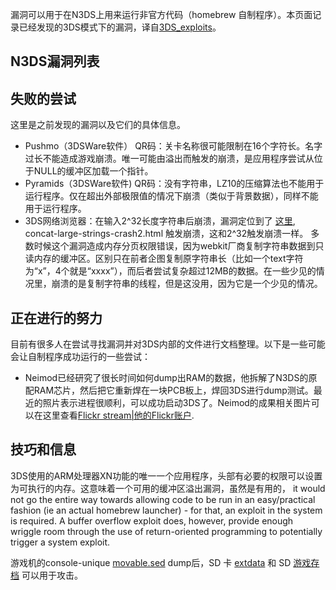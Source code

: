 漏洞可以用于在N3DS上用来运行非官方代码（homebrew
自制程序）。本页面记录已经发现的3DS模式下的漏洞，译自[3DS_exploits](3DS_exploits "wikilink")。

## N3DS漏洞列表

## 失败的尝试

这里是之前发现的漏洞以及它们的具体信息。

- Pushmo（3DSWare软件）
  QR码：关卡名称很可能限制在16个字符长。名字过长不能造成游戏崩溃。唯一可能由溢出而触发的崩溃，是应用程序尝试从位于NULL的缓冲区加载一个指针。
- Pyramids（3DSWare软件)
  QR码：没有字符串，LZ10的压缩算法也不能用于运行程序。仅在超出外部极限值的情况下崩溃（类似于背景数据），同样不能用于运行程序。
- 3DS网络浏览器：在输入2^32长度字符串后崩溃，漏洞定位到了
  [这里](http://git.chromium.org/gitweb/?p=external/Webkit.git;a=commitdiff;h=ec471f16fbd1f879cb631f9b022fd16acd75f4d4),
  concat-large-strings-crash2.html 触发崩溃，这和2^32触发崩溃一样。
  多数时候这个漏洞造成内存分页权限错误，因为webkit厂商复制字符串数据到只读内存的缓冲区。区别只在前者企图复制原字符串长（比如一个text字符为“x”，4个就是“xxxx”），而后者尝试复杂超过12MB的数据。在一些少见的情况里，崩溃的是复制字符串的线程，但是这没用，因为它是一个少见的情况。

## 正在进行的努力

目前有很多人在尝试寻找漏洞并对3DS内部的文件进行文档整理。以下是一些可能会让自制程序成功运行的一些尝试：

- Neimod已经研究了很长时间如何dump出RAM的数据，他拆解了N3DS的原配RAM芯片，然后把它重新焊在一块PCB板上，焊回3DS进行dump测试。最近的照片表示进程很顺利，可以成功启动3DS了。Neimod的成果相关图片可以在这里查看[Flickr
  stream\|他的Flickr账户](http://www.flickr.com/photos/neimod/his).

## 技巧和信息

3DS使用的ARM处理器XN功能的唯一一个应用程序，头部有必要的权限可以设置为可执行的内存。这意味着一个可用的缓冲区溢出漏洞，虽然是有用的，
it would not go the entire way towards allowing code to be run in an
easy/practical fashion (ie an actual homebrew launcher) - for that, an
exploit in the system is required. A buffer overflow exploit does,
however, provide enough wriggle room through the use of return-oriented
programming to potentially trigger a system exploit.

游戏机的console-unique
[movable.sed](Nand/private/movable.sed "wikilink") dump后，SD 卡
[extdata](extdata "wikilink") 和 SD [游戏存档](游戏存档 "wikilink")
可以用于攻击。